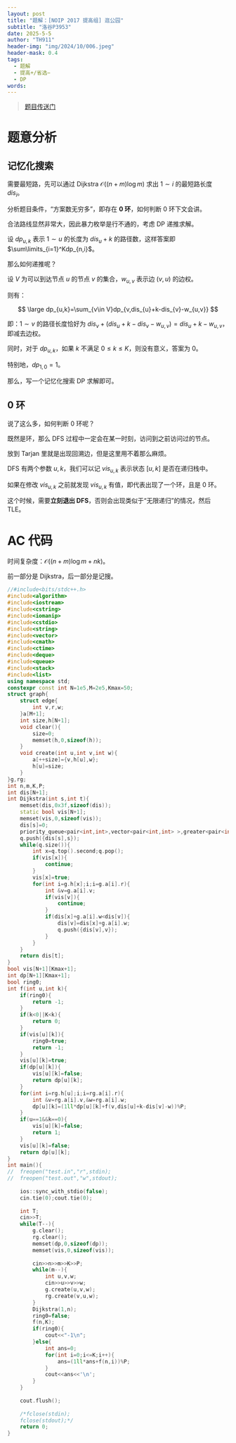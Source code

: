 ```yaml
---
layout: post
title: "题解：[NOIP 2017 提高组] 逛公园"
subtitle: "洛谷P3953"
date: 2025-5-5
author: "TH911"
header-img: "img/2024/10/006.jpeg"
header-mask: 0.4
tags:
  - 题解
  - 提高+/省选−
  - DP
words:
---
```


> [题目传送门](https://www.luogu.com.cn/problem/P3953)

# 题意分析

## 记忆化搜索

需要最短路，先可以通过 Dijkstra $\mathcal O\left((n+m)\log m\right)$ 求出 $1\sim i$ 的最短路长度 $dis_i$。

分析题目条件，“方案数无穷多”，即存在 **$0$ 环**，如何判断 $0$ 环下文会讲。

合法路线显然非常大，因此暴力枚举是行不通的，考虑 DP 递推求解。

设 $dp_{u,k}$ 表示 $1\sim u$ 的长度为 $dis_u+k$ 的路径数，这样答案即 $\sum\limits_{i=1}^Kdp_{n,i}$。

那么如何递推呢？

设 $V$ 为可以到达节点 $u$ 的节点 $v$ 的集合，$w_{u,v}$ 表示边 $(v,u)$ 的边权。

则有：

$$
\large
dp_{u,k}=\sum_{v\in V}dp_{v,dis_{u}+k-dis_{v}-w_{u,v}}
$$

即：$1\sim v$ 的路径长度恰好为 $dis_{v}+(dis_u+k-dis_v-w_{u,v})=dis_u+k-w_{u,v}$，即减去边权。

同时，对于 $dp_{u,k}$，如果 $k$ 不满足 $0\leq k\leq K$，则没有意义，答案为 $0$。

特别地，$dp_{1,0}=1$。

那么，写一个记忆化搜索 DP 求解即可。

## $0$ 环

说了这么多，如何判断 $0$ 环呢？

既然是环，那么 DFS 过程中一定会在某一时刻，访问到之前访问过的节点。

放到 Tarjan 里就是出现回溯边，但是这里用不着那么麻烦。

DFS 有两个参数 $u,k$，我们可以记 $vis_{u,k}$ 表示状态 $[u,k]$ 是否在递归栈中。

如果在修改 $vis_{u,k}$ 之前就发现 $vis_{u,k}$ 有值，即代表出现了一个环，且是 $0$ 环。

这个时候，需要**立刻退出 DFS**，否则会出现类似于“无限递归”的情况，然后 $\text{TLE}$。

# AC 代码

时间复杂度：$\mathcal O\left((n+m)\log m+nk\right)$。

前一部分是 Dijkstra，后一部分是记搜。

```cpp
//#include<bits/stdc++.h>
#include<algorithm>
#include<iostream>
#include<cstring>
#include<iomanip>
#include<cstdio>
#include<string>
#include<vector>
#include<cmath>
#include<ctime>
#include<deque>
#include<queue>
#include<stack>
#include<list>
using namespace std;
constexpr const int N=1e5,M=2e5,Kmax=50;
struct graph{
	struct edge{
		int v,r,w;
	}a[M+1];
	int size,h[N+1];
	void clear(){
		size=0;
		memset(h,0,sizeof(h));
	}
	void create(int u,int v,int w){
		a[++size]={v,h[u],w};
		h[u]=size;
	}
}g,rg;
int n,m,K,P;
int dis[N+1];
int Dijkstra(int s,int t){
	memset(dis,0x3f,sizeof(dis));
	static bool vis[N+1];
	memset(vis,0,sizeof(vis));
	dis[s]=0;
	priority_queue<pair<int,int>,vector<pair<int,int> >,greater<pair<int,int> > >q;
	q.push({dis[s],s});
	while(q.size()){
		int x=q.top().second;q.pop();
		if(vis[x]){
			continue;
		}
		vis[x]=true;
		for(int i=g.h[x];i;i=g.a[i].r){
			int &v=g.a[i].v;
			if(vis[v]){
				continue;
			}
			if(dis[x]+g.a[i].w<dis[v]){
				dis[v]=dis[x]+g.a[i].w;
				q.push({dis[v],v});
			}
		}
	}
	return dis[t];
}
bool vis[N+1][Kmax+1];
int dp[N+1][Kmax+1];
bool ring0;
int f(int u,int k){
	if(ring0){
		return -1;
	}
	if(k<0||K<k){
		return 0;
	}
	if(vis[u][k]){
		ring0=true;
		return -1;
	}
	vis[u][k]=true;
	if(dp[u][k]){
		vis[u][k]=false;
		return dp[u][k];
	}
	for(int i=rg.h[u];i;i=rg.a[i].r){
		int &v=rg.a[i].v,&w=rg.a[i].w;
		dp[u][k]=(1ll*dp[u][k]+f(v,dis[u]+k-dis[v]-w))%P;
	}
	if(u==1&&k==0){
		vis[u][k]=false;
		return 1;
	}
	vis[u][k]=false;
	return dp[u][k];
}
int main(){
//	freopen("test.in","r",stdin);
//	freopen("test.out","w",stdout);
	
	ios::sync_with_stdio(false);
	cin.tie(0);cout.tie(0);
	
	int T;
	cin>>T;
	while(T--){
		g.clear();
		rg.clear();
		memset(dp,0,sizeof(dp));
		memset(vis,0,sizeof(vis));
		
		cin>>n>>m>>K>>P;
		while(m--){
			int u,v,w;
			cin>>u>>v>>w;
			g.create(u,v,w);
			rg.create(v,u,w);
		}
		Dijkstra(1,n);
		ring0=false;
		f(n,K);
		if(ring0){
			cout<<"-1\n";
		}else{
			int ans=0;
			for(int i=0;i<=K;i++){
				ans=(1ll*ans+f(n,i))%P;
			} 
			cout<<ans<<'\n';
		}
	}
	
	cout.flush();
	
	/*fclose(stdin);
	fclose(stdout);*/
	return 0;
}
```

